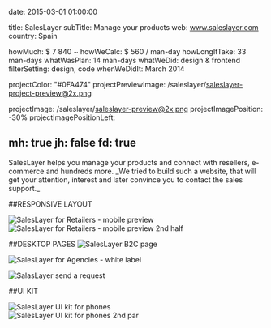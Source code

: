date: 2015-03-01 01:00:00

title: SalesLayer
subTitle: Manage your products
web: www.saleslayer.com
country: Spain

howMuch: $ 7 840 ~
howWeCalc: $ 560 / man-day
howLongItTake: 33 man-days
whatWasPlan: 14 man-days
whatWeDid: design & frontend
filterSetting: design, code
whenWeDidIt: March 2014

projectColor: "#0FA474"
projectPreviewImage: /saleslayer/saleslayer-project-preview@2x.png

projectImage: /saleslayer/saleslayer-preview@2x.png
projectImagePosition: -30%
projectImagePositionLeft:

mh: true
jh: false
fd: true
---



<div id="description" class="description">
SalesLayer helps you manage your products and connect with resellers, e-commerce and hundreds more.
_We tried to build such a website, that will get your attention, interest and later convince you to contact the sales support._
</div>


##RESPONSIVE LAYOUT
<div class="portraits">
  <div class="portrait left">
    <img class="lazyload mobile-portrait"
    data-src="/saleslayer/mobile-portrait-retailers.png"
    data-srcset="/saleslayer/mobile-portrait-retailers@2x.png 2000w,
            /saleslayer/mobile-portrait-retailers.png 1280w,
            /saleslayer/mobile-portrait-retailers.png 800w,"
    sizes="100%"
    alt="SalesLayer for Retailers - mobile preview">
  </div>
  <div class="portrait right">
    <img class="lazyload mobile-portrait"
    data-src="/saleslayer/saleslayer-responsive-layout-2.png"
    data-srcset="/saleslayer/saleslayer-responsive-layout-2@2x.png 2000w,
            /saleslayer/saleslayer-responsive-layout-2.png 1280w,
            /saleslayer/saleslayer-responsive-layout-2.png 800w,"
    sizes="100%"
    alt="SalesLayer for Retailers - mobile preview 2nd half">
  </div>
</div>


##DESKTOP PAGES
<img class="lazyload container-page"
  data-src="/saleslayer/saleslayer-desktop-b2c.png"
  data-srcset="/saleslayer/saleslayer-desktop-b2c@2x.png 2000w,
          /saleslayer/saleslayer-desktop-b2c.png 1280w,
          /saleslayer/saleslayer-desktop-b2c@small.png 800w,"
  sizes="100%"
  alt="SalesLayer B2C page">

<img class="lazyload container-page"
  data-src="/saleslayer/saleslayer-desktop-agencies.png"
  data-srcset="/saleslayer/saleslayer-desktop-agencies@2x.png 2000w,
          /saleslayer/saleslayer-desktop-agencies.png 1280w,
          /saleslayer/saleslayer-desktop-agencies@small.png 800w,"
  sizes="100%"
  alt="SalesLayer for Agencies - white label">

<img class="lazyload container-page"
  data-src="/saleslayer/saleslayer-desktop-request.png"
  data-srcset="/saleslayer/saleslayer-desktop-request@2x.png 2000w,
          /saleslayer/saleslayer-desktop-request.png 1280w,
          /saleslayer/saleslayer-desktop-request@small.png 800w,"
  sizes="100%"
  alt="SalasLayer send a request">


##UI KIT
<div class="portraits">
  <div class="portrait left">
    <img class="lazyload mobile-portrait"
    data-src="/saleslayer/saleslayer-ui-kit-1.png"
    data-srcset="/saleslayer/saleslayer-ui-kit-1@2x.png 2000w,
            /saleslayer/saleslayer-ui-kit-1.png 1280w,
            /saleslayer/saleslayer-ui-kit-1.png 800w,"
    sizes="100%"
    alt="SalesLayer UI kit for phones">
  </div>
  <div class="portrait right">
    <img class="lazyload mobile-portrait"
    data-src="/saleslayer/saleslayer-ui-kit-2.png"
    data-srcset="/saleslayer/saleslayer-ui-kit-2@2x.png 2000w,
            /saleslayer/saleslayer-ui-kit-2.png 1280w,
            /saleslayer/saleslayer-ui-kit-2.png 800w,"
    sizes="100%"
    alt="SalesLayer UI kit for phones 2nd par">
  </div>
</div>
